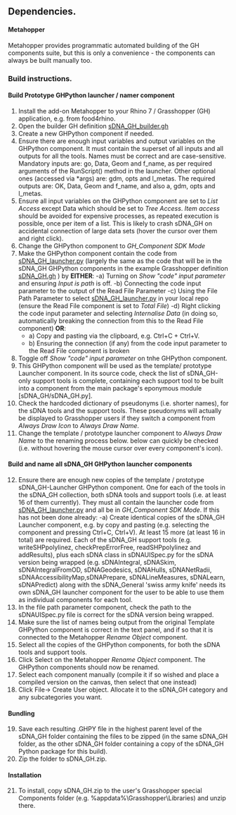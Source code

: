 ## Dependencies.
#### Metahopper 
Metahopper provides programmatic automated building of the GH components suite, but this is only a convenience - the components can always be built manually too.

### Build instructions.
#### Build Prototype GHPython launcher / namer component
1. Install the add-on Metahopper to your Rhino 7 / Grasshopper (GH) application, e.g. from food4rhino.  
2. Open the builder GH definition [sDNA_GH_builder.gh](devtools/sDNA_GH_builder.gh)
3. Create a new GHPython component if needed.
4. Ensure there are enough input variables and output variables on the GHPython component. It must contain the superset of all inputs and all outputs for all the tools.  Names must be correct and are case-sensitive.  Mandatory inputs are: go, Data, Geom and f_name, as per required arguments of the RunScript() method in the launcher.  Other optional ones (accessed via *args) are: gdm, opts and l_metas.  The required outputs are: OK, Data, Geom and f_name, and also a, gdm, opts and l_metas.
5. Ensure all input variables on the GHPython component are set to *List Access* except Data which should be set to *Tree Access*.  *Item access* should be avoided for expensive processes, as repeated execution is possible, once per item of a list.  This is likely to crash sDNA_GH on accidental connection of large data sets (hover the cursor over them and right click). 
6. Change the GHPython component to *GH_Component SDK Mode*
7.  Make the GHPython component contain the code from [sDNA_GH_launcher.py](sDNA_GH_launcher.py) (largely the same as the 
code that will be in the sDNA_GH GHPython components in the example Grasshopper definition [sDNA_GH.gh](sDNA_GH.gh) ) by 
**EITHER**:
    -a) Turning on *Show "code" input parameter* and ensuring *Input is path* is off.
    -b) Connecting the code input parameter to the output of the Read File Parameter
    -c) Using the File Path Parameter to select [sDNA_GH_launcher.py](sDNA_GH_launcher.py) in your local repo (ensure the Read File component is set to *Total File*)
    -d) Right clicking the code input parameter and selecting *Internalise Data* (in doing so, automatically breaking the connection from this to the Read File component)
**OR**:
    - a) Copy and pasting via the clipboard, e.g. Ctrl+C + Ctrl+V.
    - b) Ensuring the connection  (if any) from the code input parameter to the Read File component is broken
8. Toggle off *Show "code" input parameter* on tnhe GHPython component.
9.  This GHPython component will be used as the template/ prototype Launcher component.  In its source code, check the list of sDNA_GH-only support tools is complete, containing each support tool to be built into a component from the main package's eponymous module [sDNA_GH/sDNA_GH.py].
10. Check the hardcoded dictionary of pseudonyms (i.e. shorter names), for the sDNA tools and the support tools.  These pseudonyms will actually be displayed to Grasshopper users if they switch a component from *Always Draw Icon* to *Always Draw Name*.    
11. Change the template / prototype launcher component to *Always Draw Name* to the renaming process below. below can quickly be checked (i.e. without hovering the mouse cursor over every component's icon).

#### Build and name all sDNA_GH GHPython launcher components
12. Ensure there are enough new copies of the template / prototype sDNA_GH-Launcher GHPython component.  One for each of the tools in the sDNA_GH collection, both sDNA tools and support tools (i.e. at least 16 of them currently).  They must all contain the launcher code from [sDNA_GH_launcher.py](sDNA_GH_launcher.py) and all be in *GH_Component SDK Mode*.  If this has not been done already:
   -a) Create identical copies of the sDNA_GH Launcher component, e.g. by copy and pasting (e.g. selecting the component and pressing Ctrl+C, Ctrl+V).  At least 15 more (at least 16  in total) are required.  Each of the sDNA_GH support tools (e.g. writeSHPpolylinez, checkPrepErrorFree, readSHPpolylinez and addResults), plus each sDNA class in sDNAUISpec.py for the sDNA version being wrapped (e.g. sDNAIntegral, sDNASkim, sDNAIntegralFromOD, sDNAGeodesics, sDNAHulls, sDNANetRadii, sDNAAccessibilityMap,sDNAPrepare, sDNALineMeasures, sDNALearn, sDNAPredict) along with the sDNA_General 'swiss army knife' needs its own sDNA_GH launcher component for the user to be able to use them as individual components for each tool.  
13. In the file path parameter component, check the path to the sDNAUISpec.py file is correct for the sDNA version being wrapped.
14. Make sure the list of names being output from the original Template GHPython component is correct in the text panel, and if so that it is connected to the Metahopper *Rename Object* component.
15. Select all the copies of the GHPython components, for both the sDNA tools and support tools.
16. Click Select on the Metahopper *Rename Object* component.  The GHPython components should now be renamed.
17. Select each component manually (compile it if so wished and place a compiled version on the canvas, then select that one instead)
18. Click File-> Create User object.  Allocate it to the sDNA_GH category and any subcategories you want.
#### Bundling
19. Save each resulting .GHPY file in the highest parent level of the sDNA_GH folder containing the files to be zipped (in the same sDNA_GH folder, as the other sDNA_GH folder containing a copy of the sDNA_GH Python package for this build).
20. Zip the folder to sDNA_GH.zip.
#### Installation
21. To install, copy sDNA_GH.zip to the user's Grasshopper special Components folder (e.g. %appdata%\Grasshopper\Libraries) and unzip there.